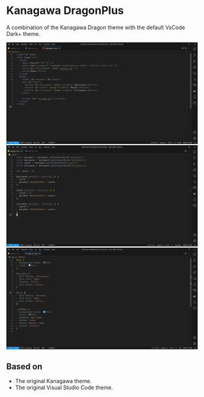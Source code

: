 # Kanagawa DragonPlus

A combination of the Kanagawa Dragon theme with the default VsCode Dark+ theme.

![image](./images/demohtml.png)
![image](./images/demojs.png)
![image](./images/democss.png)

## Based on

* The original Kanagawa theme.
* The original Visual Studio Code theme.

